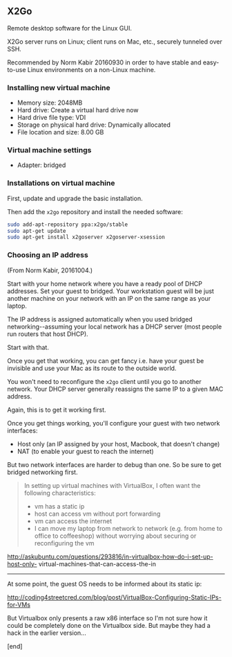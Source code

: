 ## X2Go

Remote desktop software for the Linux GUI.

X2Go server runs on Linux; client runs on Mac, etc., securely tunneled over SSH.

Recommended by Norm Kabir 20160930 in order to have stable and easy-to-use Linux environments on a non-Linux machine.


### Installing new virtual machine

 * Memory size: 2048MB
 * Hard drive: Create a virtual hard drive now
 * Hard drive file type: VDI
 * Storage on physical hard drive: Dynamically allocated
 * File location and size: 8.00 GB

### Virtual machine settings

 * Adapter: bridged

### Installations on virtual machine

First, update and upgrade the basic installation.

Then add the `x2go` repository and install the needed software:

```bash
sudo add-apt-repository ppa:x2go/stable
sudo apt-get update
sudo apt-get install x2goserver x2goserver-xsession
```

### Choosing an IP address

(From Norm Kabir, 20161004.)

Start with your home network where you have a ready pool of DHCP addresses. Set your guest to bridged. Your workstation guest will be just another machine on your network with an IP on the same range as your laptop.

The IP address is assigned automatically when you used bridged networking--assuming your local network has a DHCP server (most people run routers that host DHCP).

Start with that.

Once you get that working, you can get fancy i.e. have your guest be invisible and use your Mac as its route to the outside world.

You won't need to reconfigure the `x2go` client until you go to another network. Your DHCP server generally reassigns the same IP to a given MAC address.

Again, this is to get it working first.

Once you get things working, you'll configure your guest with two network interfaces:

 * Host only (an IP assigned by your host, Macbook, that doesn't change)
 * NAT (to enable your guest to reach the internet)

But two network interfaces are harder to debug than one. So be sure to get bridged networking first.

> In setting up virtual machines with VirtualBox, I often want the following characteristics:
> 
>  * vm has a static ip
>  * host can access vm without port forwarding
>  * vm can access the internet
>  * I can move my laptop from network to network (e.g. from home to office to coffeeshop) without worrying about securing or reconfiguring the vm

http://askubuntu.com/questions/293816/in-virtualbox-how-do-i-set-up-host-only-
virtual-machines-that-can-access-the-in

---

At some point, the guest OS needs to be informed about its static ip:

http://coding4streetcred.com/blog/post/VirtualBox-Configuring-Static-IPs-for-VMs

But Virtualbox only presents a raw x86 interface so I'm not sure how it could be completely done on the Virtualbox side. But maybe they had a hack in the earlier version...


[end]